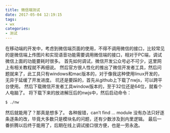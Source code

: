 ```yaml
---
title: 微信端测试
date: 2017-05-04 12:19:15
tags:
- wx
categories:
- 测试
---
```

在移动端的开发中，考虑到微信端页面的使用，不得不调用微信的接口，比较常见的是微信端上传图片和实现语音功能需要调用微信端的接口，相对于PC端，调试微信上面的功能要耗时很多。
首先如何调试，微信开发公众号必不可少，这里网上有相关教程就不再细说。
然后官方很人性化的推出了微信开发者工具，然后问题就来了，此工具只有windows和mac版本的，对于像我这种使用linux开发的，无异于延缓了开发进度。
坑还是要踩的，首先从github上下载了nwjs，可以跨平台使用。
然后下载微信开发者工具window版本的，至于32位还是64位，就看个人电脑了。
将下载下来的放进解压后的nwjs中，然后启动命令：
```bash
$ ./nw
```
然后就能用了？那真是想多了。
各种报错，can’t find … module
没有办法只好逐条逐条的改，毕竟大多数只是模块名的问题，还有少数涉及到内里逻辑。
最后一番折腾以后终于能用了，后期在线上调试接口很方便，也是一劳永逸。
